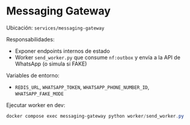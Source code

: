 # Messaging Gateway

Ubicación: `services/messaging-gateway`

Responsabilidades:
- Exponer endpoints internos de estado
- Worker `send_worker.py` que consume `nf:outbox` y envía a la API de WhatsApp (o simula si FAKE)

Variables de entorno:
- `REDIS_URL`, `WHATSAPP_TOKEN`, `WHATSAPP_PHONE_NUMBER_ID`, `WHATSAPP_FAKE_MODE`

Ejecutar worker en dev:
```powershell
docker compose exec messaging-gateway python worker/send_worker.py
```
